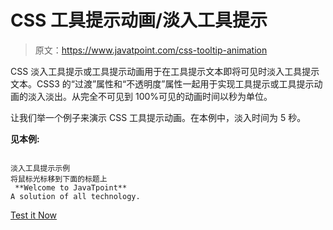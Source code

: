 # CSS 工具提示动画/淡入工具提示

> 原文：<https://www.javatpoint.com/css-tooltip-animation>

CSS 淡入工具提示或工具提示动画用于在工具提示文本即将可见时淡入工具提示文本。CSS3 的“过渡”属性和“不透明度”属性一起用于实现工具提示或工具提示动画的淡入淡出。从完全不可见到 100%可见的动画时间以秒为单位。

让我们举一个例子来演示 CSS 工具提示动画。在本例中，淡入时间为 5 秒。

**见本例:**

```

淡入工具提示示例
将鼠标光标移到下面的标题上
 **Welcome to JavaTpoint**
A solution of all technology.

```

[Test it Now](https://www.javatpoint.com/oprweb/test.jsp?filename=css-tooltip-animation)